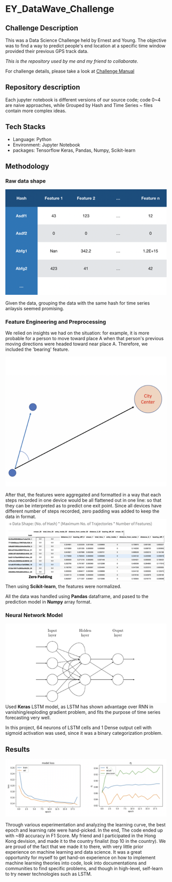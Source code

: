# EY_DataWave_Challenge

## Challenge Description

This was a Data Science Challenge held by Ernest and Young. The objective was to find a way to predict people's end location at a specific time window provided their previous GPS track data.

*This is the repository used by me and my friend to collaborate.*

For challenge details, please take a look at [Challenge Manual](Challenge_Manual.pdf)

## Repository description

Each jupyter notebook is different versions of our source code; code 0~4 are naive approaches, while Grouped by Hash and Time Series ~ files contain more complex ideas.

## Tech Stacks

  * Language: Python
  * Environment: Jupyter Notebook
  * packages: Tensorflow Keras, Pandas, Numpy, Scikit-learn

## Methodology

### Raw data shape

![alt text](images/raw_data.png)

Given the data, grouping the data with the same hash for time series anlaysis seemed promising.

### Feature Engineering and Preprocessing

We relied on insights we had on the situation: 
for example, it is more probable for a person to move toward place A when that person's previous moving directions were headed toward near place A. Therefore, we included the 'bearing' feature.

![alt text](images/bearing.png)

After that, the features were aggregated and formatted in a way that each steps recorded in one device would be all flattened out in one line: so that they can be interpreted as to predict one exit point. Since all devices have different number of steps recorded, zero padding was added to keep the data in format.
![alt text](images/aggregation.png)
Then using **Scikit-learn**, the features were normalized.

All the data was handled using **Pandas** dataframe, and pased to the prediction model in **Numpy** array format.

### Neural Network Model

![alt text](images/neural_network.png)
Used **Keras** LSTM model, as LSTM has shown advantage over RNN in vanishing/exploding gradient problem, and fits the purpose of time series forecasting very well.

In this project, 64 neurons of LSTM cells and 1 Dense output cell with sigmoid activation was used, since it was a binary categorization problem.

## Results
![alt text](images/result.png)

Through various experimentation and analyzing the learning curve, the best epoch and learning rate were hand-picked. In the end, The code ended up with ~89 accuracy in F1 Score. 
My friend and I participated in the Hong Kong devision, and made it to the country finalist (top 10 in the country). We are proud of the fact that we made it to there, with very little prior experience on machine learning and data science. It was a great opportunity for myself to get hand-on experience on how to implement machine learning theories into code, look into documentations and communities to find specific problems, and though in high-level, self-learn to try newer technologies such as LSTM.
